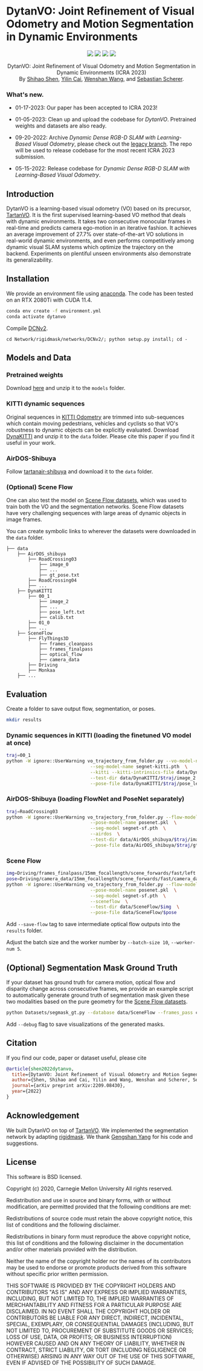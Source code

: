 # DytanVO: Joint Refinement of Visual Odometry and Motion Segmentation in Dynamic Environments

<p align="center">
    <a href="https://www.icra2023.org/"><img src="https://img.shields.io/badge/ICRA-2023-yellow?logo=ieee"></a>
    <a href="https://arxiv.org/abs/2209.08430"><img src="https://img.shields.io/badge/arXiv-2209.08430-b31b1b"></a>
    <a href="https://youtu.be/6yO7RsZjSBQ"><img src="https://img.shields.io/badge/Video-Demo-critical?logo=youtube"></a>
    <a href="https://github.com/castacks/DytanVO/blob/main/LICENSE"><img src="https://img.shields.io/badge/License-BSD%203--Clause-blue.svg"></a>
</p>
<p align="center">
	DytanVO: Joint Refinement of Visual Odometry and Motion Segmentation in Dynamic Environments (ICRA 2023)<br>
  By
  <a href="https://github.com/Geniussh/">Shihao Shen</a>, 
  <a href="http://missinglight.github.io/">Yilin Cai</a>, 
  <a href="http://www.wangwenshan.com/">Wenshan Wang</a>, and 
  <a href="https://theairlab.org/team/sebastian/">Sebastian Scherer</a>.
</p>

### What's new.

- 01-17-2023: Our paper has been accepted to ICRA 2023!

- 01-05-2023: Clean up and upload the codebase for _DytanVO_. Pretrained weights and datasets are also ready.

- 09-20-2022: Archive _Dynamic Dense RGB-D SLAM with Learning-Based Visual Odometry_, please check out the [legacy branch](https://github.com/Geniussh/DytanVO/tree/archived). The repo will be used to release codebase for the most recent ICRA 2023 submission.

- 05-15-2022: Release codebase for _Dynamic Dense RGB-D SLAM with Learning-Based Visual Odometry_.


## Introduction
DytanVO is a learning-based visual odometry (VO) based on its precursor, [TartanVO](https://github.com/castacks/tartanvo). It is the first supervised learning-based VO method that deals with dynamic environments. It takes two consecutive monocular frames in real-time and predicts camera ego-motion in an iterative fashion. It achieves an average improvement of 27.7% over state-of-the-art VO solutions in real-world dynamic environments, and even performs competitively among dynamic visual SLAM systems which optimize the trajectory on the backend. Experiments on plentiful unseen environments also demonstrate its generalizability.


## Installation
We provide an environment file using [anaconda](https://www.anaconda.com/). The code has been tested on an RTX 2080Ti with CUDA 11.4.
```bash
conda env create -f environment.yml
conda activate dytanvo
```

Compile [DCNv2](https://github.com/MatthewHowe/DCNv2).
```
cd Network/rigidmask/networks/DCNv2/; python setup.py install; cd -
```


## Models and Data

### Pretrained weights
Download [here](https://drive.google.com/file/d/1ujYmKv5FHXYe1KETabTnSs-R2OE0KJV3/view?usp=share_link) and unzip it to the `models` folder. 

### KITTI dynamic sequences
Original sequences in [KITTI Odometry](https://www.cvlibs.net/datasets/kitti/eval_odometry.php) are trimmed into sub-sequences which contain moving pedestrians, vehicles and cyclists so that VO's robustness to dynamic objects can be explicitly evaluated. Download [DynaKITTI](https://drive.google.com/file/d/1BDnraRWzNf938UsfprWIkcqCSfOUyGt9/view?usp=share_link) and unzip it to the `data` folder. Please cite this paper if you find it useful in your work. 

### AirDOS-Shibuya
Follow [tartanair-shibuya](https://github.com/haleqiu/tartanair-shibuya) and download it to the `data` folder.

### (Optional) Scene Flow
One can also test the model on [Scene Flow datasets](https://lmb.informatik.uni-freiburg.de/resources/datasets/SceneFlowDatasets.en.html), which was used to train both the VO and the segmentation networks. Scene Flow datasets have very challenging sequences with large areas of dynamic objects in image frames. 

You can create symbolic links to wherever the datasets were downloaded in the `data` folder.

```Shell
├── data
    ├── AirDOS_shibuya
        ├── RoadCrossing03
            ├── image_0
            ├── ...
            ├── gt_pose.txt
        ├── RoadCrossing04
        ├── ...
    ├── DynaKITTI
        ├── 00_1
            ├── image_2
            ├── ...
            ├── pose_left.txt
            ├── calib.txt
        ├── 01_0
        ├── ...
    ├── SceneFlow
        ├── FlyThings3D
            ├── frames_cleanpass
            ├── frames_finalpass
            ├── optical_flow
            ├── camera_data
        ├── Driving
        ├── Monkaa
    ├── ...
```


## Evaluation
Create a folder to save output flow, segmentation, or poses. 
```bash
mkdir results
```

### Dynamic sequences in KITTI (loading the finetuned VO model at once)
```bash
traj=00_1
python -W ignore::UserWarning vo_trajectory_from_folder.py --vo-model-name vonet_ft.pkl  \
							   --seg-model-name segnet-kitti.pth  \
							   --kitti --kitti-intrinsics-file data/DynaKITTI/$traj/calib.txt  \
							   --test-dir data/DynaKITTI/$traj/image_2  \
							   --pose-file data/DynaKITTI/$traj/pose_left.txt 
```

### AirDOS-Shibuya (loading FlowNet and PoseNet separately)
```bash
traj=RoadCrossing03
python -W ignore::UserWarning vo_trajectory_from_folder.py --flow-model-name flownet.pkl  \
							   --pose-model-name posenet.pkl  \
							   --seg-model segnet-sf.pth  \
							   --airdos  \
							   --test-dir data/AirDOS_shibuya/$traj/image_0  \
							   --pose-file data/AirDOS_shibuya/$traj/gt_pose.txt 
```

### Scene Flow
```bash
img=Driving/frames_finalpass/15mm_focallength/scene_forwards/fast/left
pose=Driving/camera_data/15mm_focallength/scene_forwards/fast/camera_data.txt
python -W ignore::UserWarning vo_trajectory_from_folder.py --flow-model-name flownet.pkl  \
							   --pose-model-name posenet.pkl  \
							   --seg-model segnet-sf.pth  \
							   --sceneflow  \
							   --test-dir data/SceneFlow/$img  \
							   --pose-file data/SceneFlow/$pose
```

Add `--save-flow` tag to save intermediate optical flow outputs into the `results` folder.

Adjust the batch size and the worker number by `--batch-size 10`, `--worker-num 5`. 


## (Optional) Segmentation Mask Ground Truth
If your dataset has ground truth for camera motion, optical flow and disparity change across consecutive frames, we provide an example script to automatically generate ground truth of segmentation mask given these two modalities based on the pure geometry for the [Scene Flow datasets](https://lmb.informatik.uni-freiburg.de/resources/datasets/SceneFlowDatasets.en.html). 

```bash
python Datasets/segmask_gt.py --database data/SceneFlow --frames_pass clean --dataset FlyingThings3D
```

Add `--debug` flag to save visualizations of the generated masks.

## Citation
If you find our code, paper or dataset useful, please cite
```bibtex
@article{shen2022dytanvo,
  title={DytanVO: Joint Refinement of Visual Odometry and Motion Segmentation in Dynamic Environments},
  author={Shen, Shihao and Cai, Yilin and Wang, Wenshan and Scherer, Sebastian},
  journal={arXiv preprint arXiv:2209.08430},
  year={2022}
}
```

## Acknowledgement
We built DytanVO on top of [TartanVO](https://github.com/castacks/tartanvo). We implemented the segmentation network by adapting [rigidmask](https://github.com/gengshan-y/rigidmask). We thank [Gengshan Yang](https://gengshan-y.github.io/) for his code and suggestions. 

## License
This software is BSD licensed.

Copyright (c) 2020, Carnegie Mellon University All rights reserved.

Redistribution and use in source and binary forms, with or without modification, are permitted provided that the following conditions are met:

Redistributions of source code must retain the above copyright notice, this list of conditions and the following disclaimer.

Redistributions in binary form must reproduce the above copyright notice, this list of conditions and the following disclaimer in the documentation and/or other materials provided with the distribution.

Neither the name of the copyright holder nor the names of its contributors may be used to endorse or promote products derived from this software without specific prior written permission.

THIS SOFTWARE IS PROVIDED BY THE COPYRIGHT HOLDERS AND CONTRIBUTORS "AS IS" AND ANY EXPRESS OR IMPLIED WARRANTIES, INCLUDING, BUT NOT LIMITED TO, THE IMPLIED WARRANTIES OF MERCHANTABILITY AND FITNESS FOR A PARTICULAR PURPOSE ARE DISCLAIMED. IN NO EVENT SHALL THE COPYRIGHT HOLDER OR CONTRIBUTORS BE LIABLE FOR ANY DIRECT, INDIRECT, INCIDENTAL, SPECIAL, EXEMPLARY, OR CONSEQUENTIAL DAMAGES (INCLUDING, BUT NOT LIMITED TO, PROCUREMENT OF SUBSTITUTE GOODS OR SERVICES; LOSS OF USE, DATA, OR PROFITS; OR BUSINESS INTERRUPTION) HOWEVER CAUSED AND ON ANY THEORY OF LIABILITY, WHETHER IN CONTRACT, STRICT LIABILITY, OR TORT (INCLUDING NEGLIGENCE OR OTHERWISE) ARISING IN ANY WAY OUT OF THE USE OF THIS SOFTWARE, EVEN IF ADVISED OF THE POSSIBILITY OF SUCH DAMAGE.
